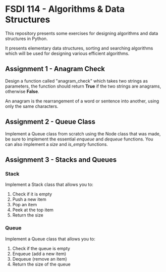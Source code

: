 # FSDI 114 - Algorithms & Data Structures

This repository presents some exercises for designing algorithms and data structures in Python.

It presents elementary data structures, sorting and searching algorithms which will be used for designing various efficient algorithms.

## Assignment 1 - Anagram Check

Design a function called "anagram_check" which takes two strings as parameters, the function should return **True** if the two strings are anagrams, otherwise **False**.

An anagram is the rearrangement of a word or sentence into another, using only the same characters.

## Assignment 2 - Queue Class

Implement a Queue class from scratch using the Node class that was made, be sure to implement the essential *enqueue* and *dequeue* functions. You can also implement a *size* and *is_empty* functions.

## Assignment 3 - Stacks and Queues

### Stack

Implement a Stack class that allows you to:

1. Check if it is empty
2. Push a new item
3. Pop an item
4. Peek at the top item
5. Return the size

### Queue

Implement a Queue class that allows you to:

1. Check if the queue is empty
2. Enqueue (add a new item)
3. Dequeue (remove an item)
4. Return the size of the queue
